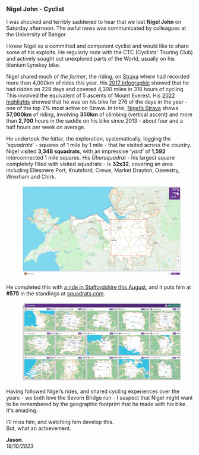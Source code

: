 ### Nigel John - Cyclist

<style>
    img {margin:4px; border:1px dashed #e0e0e0}
</style>

I was shocked and terribly saddened to hear that we lost **Nigel John** on Saturday afternoon.
The awful news was communicated by colleagues at the University of Bangor.

I knew Nigel as a committed and competent cyclist and would like to share some of his exploits.
He regularly rode with the CTC (Cyclists' Touring Club) and actively sought out unexplored parts of the World, usually on his titanium Lynskey bike.

Nigel shared much of _the former_, the riding, on [Strava](https://www.strava.com/athletes/2710835/) where had recorded more than 4,000km of rides this year. His [2017 Infographic](https://www.strava.com/athletes/2710835/posts/1057442) showed that he had ridden on 229 days and covered 4,300 miles in 318 hours of cycling. This involved the equivalent of 5 ascents of Mount Everest. His [2022 highlights](https://www.strava.com/athletes/2710835/posts/23031166) showed that he was on his bike for 276 of the days in the year - one of the top 2% most active on Strava. In total, [Nigel’s Strava](https://www.strava.com/athletes/2710835) shows **57,000km** of riding, involving **350km** of climbing (vertical ascent) and more than **2,700** hours in the saddle on his bike since 2013 - about four and a half hours per week on average.

He undertook _the latter_, the exploration, systematically, logging the ‘_squadrats_’ - squares of 1 mile by 1 mile - that he visited across the country. Nigel visited **3,348 squadrats**, with an impressive ‘_yard_’ of **1,592** interconnected 1 mile squares. His _Übersquadrat_ - his largest square completely filled with visited squadrats - is **32x32**, covering an area including Ellesmere Port, Knutsford, Crewe, Market Drayton, Oswestry, Wrexham and Chirk.

<div width="80%" style="padding-left:8%; padding-right:8%"><a href="./img/squadrats.nigelJohn.uberSquadrat.v2.jpg"><img src="./img/squadrats.nigelJohn.uberSquadrat.v2.1200.jpg"/></a></div>

He completed this with [a ride in Staffordshire this August](https://www.strava.com/activities/9666488445), and it puts him at **#575** in the standings at [squadrats.com](https://squadrats.com/standings).

<div width="80%" style="padding-left:8%; padding-right:8%"><a href="./img/squadrats.nigelJohn.standings.575.v2.jpg"><img src="./img/squadrats.nigelJohn.standings.575.v2.1200.jpg"/></a></div>

Having followed Nigel’s rides, and shared cycling experiences over the years - we both love the Severn Bridge run - I suspect that Nigel might want to be remembered by the geographic footprint that he made with his bike. It's amazing.

I’ll miss him, and watching him develop this.<br/>
But, what an achievement.

**Jason**.
<br/>_18/10/2023_
